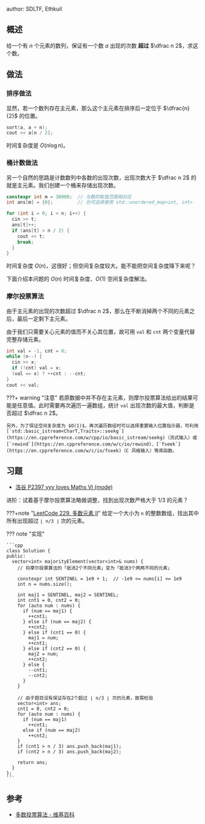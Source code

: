 author: SDLTF, Ethkuil

## 概述

给一个有 $n$ 个元素的数列，保证有一个数 $a$ 出现的次数 **超过** $\dfrac n 2$，求这个数。

## 做法

### 排序做法

显然，若一个数列存在主元素，那么这个主元素在排序后一定位于 $\dfrac{n}{2}$ 的位置。

```cpp
sort(a, a + n);
cout << a[n / 2];
```

时间复杂度是 $O(n\log n)$。

### 桶计数做法

另一个自然的思路是计数数列中各数的出现次数，出现次数大于 $\dfrac n 2$ 的就是主元素。我们创建一个桶来存储出现次数。

```cpp
constexpr int m = 30000;  // 与数的取值范围相对应
int ans[m] = {0};         // 也可选择使用 std::unordered_map<int, int>

for (int i = 0; i < n; i++) {
  cin >> t;
  ans[t]++;
  if (ans[t] > n / 2) {
    cout << t;
    break;
  }
}
```

时间复杂度 $O(n)$，这很好；但空间复杂度较大。能不能把空间复杂度降下来呢？

下面介绍本问题的 $O(n)$ 时间复杂度、$O(1)$ 空间复杂度解法。

### 摩尔投票算法

由于主元素的出现的次数超过 $\dfrac n 2$，那么在不断消掉两个不同的元素之后，最后一定剩下主元素。

由于我们只需要关心元素的值而不关心其位置，故可用 `val` 和 `cnt` 两个变量代替完整存储元素。

```cpp
int val = -1, cnt = 0;
while (n--) {
  cin >> x;
  if (!cnt) val = x;
  (val == x) ? ++cnt : --cnt;
}
cout << val;
```

???+ warning "注意"
    若原数据中并不存在主元素，则摩尔投票算法给出的结果可能是任意值。此时需要再次遍历一遍数组，统计 `val` 出现次数的最大值，判断是否超过 $\dfrac n 2$。
    
    另外，为了保证空间复杂度为 $O(1)$，再次遍历数组时可以选择重置输入位置指示器，可利用 [`std::basic_istream<CharT,Traits>::seekg`](https://en.cppreference.com/w/cpp/io/basic_istream/seekg)（流式输入）或 [`rewind`](https://en.cppreference.com/w/c/io/rewind)、[`fseek`](https://en.cppreference.com/w/c/io/fseek)（C 风格输入）等库函数。

## 习题

-   [洛谷 P2397 yyy loves Maths VI (mode)](https://www.luogu.com.cn/problem/P2397)

进阶：试着基于摩尔投票算法略做调整，找到出现次数严格大于 1/3 的元素？

???+note "[LeetCode 229. 多数元素 II](https://leetcode.cn/problems/majority-element-ii)"
    给定一个大小为 `n` 的整数数组，找出其中所有出现超过 `⌊ n/3 ⌋` 次的元素。

??? note "实现"

    ```cpp
    class Solution {
    public:
      vector<int> majorityElement(vector<int>& nums) {
        // 将摩尔投票算法的「抵消2个不同元素」变为「抵消3个两两不同的元素」

        constexpr int SENTINEL = 1e9 + 1;  // -1e9 <= nums[i] <= 1e9
        int n = nums.size();

        int maj1 = SENTINEL, maj2 = SENTINEL;
        int cnt1 = 0, cnt2 = 0;
        for (auto num : nums) {
          if (num == maj1) {
            ++cnt1;
          } else if (num == maj2) {
            ++cnt2;
          } else if (cnt1 == 0) {
            maj1 = num;
            ++cnt1;
          } else if (cnt2 == 0) {
            maj2 = num;
            ++cnt2;
          } else {
            --cnt1;
            --cnt2;
          }
        }

        // 由于题目没有保证存在2个超过 ⌊ n/3 ⌋ 次的元素，故需检验
        vector<int> ans;
        cnt1 = 0, cnt2 = 0;
        for (auto num : nums) {
          if (num == maj1)
            ++cnt1;
          else if (num == maj2)
            ++cnt2;
        }
        if (cnt1 > n / 3) ans.push_back(maj1);
        if (cnt2 > n / 3) ans.push_back(maj2);

        return ans;
      }
    };
    ```

## 参考

-   [多数投票算法 - 维基百科](https://zh.wikipedia.org/zh-cn/%E5%A4%9A%E6%95%B0%E6%8A%95%E7%A5%A8%E7%AE%97%E6%B3%95)
